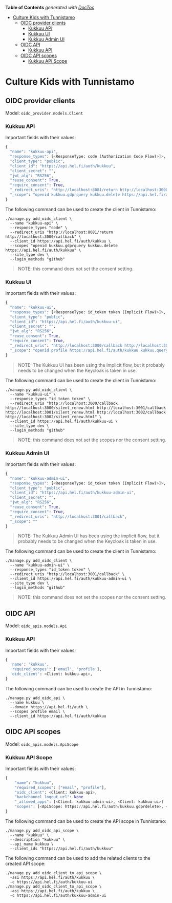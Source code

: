<!-- START doctoc generated TOC please keep comment here to allow auto update -->
<!-- DON'T EDIT THIS SECTION, INSTEAD RE-RUN doctoc TO UPDATE -->
**Table of Contents**  *generated with [DocToc](https://github.com/thlorenz/doctoc)*

- [Culture Kids with Tunnistamo](#culture-kids-with-tunnistamo)
  - [OIDC provider clients](#oidc-provider-clients)
    - [Kukkuu API](#kukkuu-api)
    - [Kukkuu UI](#kukkuu-ui)
    - [Kukkuu Admin UI](#kukkuu-admin-ui)
  - [OIDC API](#oidc-api)
    - [Kukkuu API](#kukkuu-api-1)
  - [OIDC API scopes](#oidc-api-scopes)
    - [Kukkuu API Scope](#kukkuu-api-scope)

<!-- END doctoc generated TOC please keep comment here to allow auto update -->

# Culture Kids with Tunnistamo

## OIDC provider clients

Model: `oidc_provider.models.Client`

### Kukkuu API

Important fields with their values:

```python
{
  "name": "kukkuu-api",
  "response_types": [<ResponseType: code (Authorization Code Flow)>]>,
  "client_type": "public",
  "client_id": "https://api.hel.fi/auth/kukkuu",
  "client_secret": "",
  "jwt_alg": "RS256",
  "reuse_consent": True,
  "require_consent": True,
  "_redirect_uris": "http://localhost:8081/return http://localhost:3000/callback",
  "_scope": "openid kukkuu.gdprquery kukkuu.delete https://api.hel.fi/auth/kukkuu"
}
```

The following command can be used to create the client in Tunnistamo:

```shell
./manage.py add_oidc_client \
  --name "kukkuu-api" \
  --response_types "code" \
  --redirect_uris "http://localhost:8081/return http://localhost:3000/callback" \
  --client_id https://api.hel.fi/auth/kukkuu \
  --scopes "openid kukkuu.gdprquery kukkuu.delete https://api.hel.fi/auth/kukkuu" \
  --site_type dev \
  --login_methods "github"
```

> NOTE: this command does not set the consent setting.

### Kukkuu UI

Important fields with their values:

```python
{
  "name": "kukkuu-ui",
  "response_types": [<ResponseType: id_token token (Implicit Flow)>]>,
  "client_type": "public",
  "client_id": "https://api.hel.fi/auth/kukkuu-ui",
  "client_secret": "",
  "jwt_alg": "RS256",
  "reuse_consent": True,
  "require_consent": True,
  "_redirect_uris": "http://localhost:3000/callback http://localhost:3000/silent_renew.html http://localhost:3001/callback http://localhost:3001/silent_renew.html http://localhost:3002/callback http://localhost:3002/silent_renew.html",
  "_scope": "openid profile https://api.hel.fi/auth/kukkuu kukkuu.query kukkuu.delete https://api.hel.fi/auth/helsinkiprofile"
}
```

> NOTE: The Kukkuu UI has been using the implicit flow, but it probably needs to be changed when the Keycloak is taken in use.

The following command can be used to create the client in Tunnistamo:

```shell
./manage.py add_oidc_client \
  --name "kukkuu-ui" \
  --response_types "id_token token" \
  --redirect_uris "http://localhost:3000/callback http://localhost:3000/silent_renew.html http://localhost:3001/callback http://localhost:3001/silent_renew.html http://localhost:3002/callback http://localhost:3002/silent_renew.html" \
  --client_id https://api.hel.fi/auth/kukkuu-ui \
  --site_type dev \
  --login_methods "github"
```

> NOTE: this command does not set the scopes nor the consent setting.

### Kukkuu Admin UI

Important fields with their values:

```python
{
  "name": "kukkuu-admin-ui",
  "response_types": [<ResponseType: id_token token (Implicit Flow)>]>,
  "client_type": "public",
  "client_id": "https://api.hel.fi/auth/kukkuu-admin-ui",
  "client_secret": "",
  "jwt_alg": "RS256",
  "reuse_consent": True,
  "require_consent": True,
  "_redirect_uris": "http://localhost:3001/callback",
  "_scope": ""
}
```

> NOTE: The Kukkuu Admin UI has been using the implicit flow, but it probably needs to be changed when the Keycloak is taken in use.

The following command can be used to create the client in Tunnistamo:

```shell
./manage.py add_oidc_client \
  --name "kukkuu-admin-ui" \
  --response_types "id_token token" \
  --redirect_uris "http://localhost:3001/callback" \
  --client_id https://api.hel.fi/auth/kukkuu-admin-ui \
  --site_type dev \
  --login_methods "github"
```

> NOTE: this command does not set the scopes nor the consent setting.

## OIDC API

Model: `oidc_apis.models.Api`

### Kukkuu API

Important fields with their values:

```python
{
  'name': 'kukkuu',
  'required_scopes': ['email', 'profile'],
  'oidc_client': <Client: kukkuu-api>,
}
```

The following command can be used to create the API in Tunnistamo:

```shell
./manage.py add_oidc_api \
  --name kukkuu \
  --domain https://api.hel.fi/auth \
  --scopes profile email \
  --client_id https://api.hel.fi/auth/kukkuu
```

## OIDC API scopes

Model: `oidc_apis.models.ApiScope`

### Kukkuu API Scope

Important fields with their values:

```python
{
    "name": "kukkuu",
    "required_scopes": ["email", "profile"],
    "oidc_client": <Client: kukkuu-api>,
    "backchannel_logout_url": None
    "_allowed_apps": [<Client: kukkuu-admin-ui>, <Client: kukkuu-ui>]
    "scopes": [<ApiScope: https://api.hel.fi/auth/kukkuu.gdprdelete>, <ApiScope: https://api.hel.fi/auth/kukkuu.gdprquery>, <ApiScope: https://api.hel.fi/auth/kukkuu>]
}
```

The following command can be used to create the API scope in Tunnistamo:

```shell
./manage.py add_oidc_api_scope \
  --name "kukkuu" \
  --description "kukkuu" \
  --api_name kukkuu \
  --client_ids "https://api.hel.fi/auth/kukkuu"
```

The following command can be used to add the related clients to the created API scope:

```shell
./manage.py add_oidc_client_to_api_scope \
  -asi https://api.hel.fi/auth/kukkuu \
  -c https://api.hel.fi/auth/kukkuu-ui
./manage.py add_oidc_client_to_api_scope \
  -asi https://api.hel.fi/auth/kukkuu \
  -c https://api.hel.fi/auth/kukkuu-admin-ui
```
